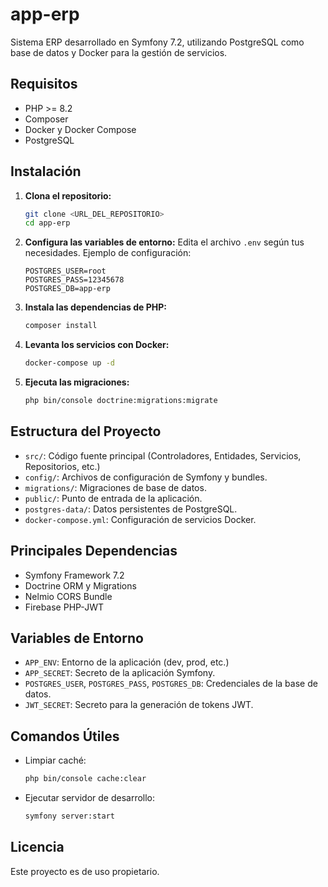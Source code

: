 # app-erp

Sistema ERP desarrollado en Symfony 7.2, utilizando PostgreSQL como base de datos y Docker para la gestión de servicios.

## Requisitos

- PHP >= 8.2
- Composer
- Docker y Docker Compose
- PostgreSQL

## Instalación

1. **Clona el repositorio:**
   ```sh
   git clone <URL_DEL_REPOSITORIO>
   cd app-erp
   ```

2. **Configura las variables de entorno:**
   Edita el archivo `.env` según tus necesidades. Ejemplo de configuración:
   ```
   POSTGRES_USER=root
   POSTGRES_PASS=12345678
   POSTGRES_DB=app-erp
   ```

3. **Instala las dependencias de PHP:**
   ```sh
   composer install
   ```

4. **Levanta los servicios con Docker:**
   ```sh
   docker-compose up -d
   ```

5. **Ejecuta las migraciones:**
   ```sh
   php bin/console doctrine:migrations:migrate
   ```

## Estructura del Proyecto

- `src/`: Código fuente principal (Controladores, Entidades, Servicios, Repositorios, etc.)
- `config/`: Archivos de configuración de Symfony y bundles.
- `migrations/`: Migraciones de base de datos.
- `public/`: Punto de entrada de la aplicación.
- `postgres-data/`: Datos persistentes de PostgreSQL.
- `docker-compose.yml`: Configuración de servicios Docker.

## Principales Dependencias

- Symfony Framework 7.2
- Doctrine ORM y Migrations
- Nelmio CORS Bundle
- Firebase PHP-JWT

## Variables de Entorno

- `APP_ENV`: Entorno de la aplicación (dev, prod, etc.)
- `APP_SECRET`: Secreto de la aplicación Symfony.
- `POSTGRES_USER`, `POSTGRES_PASS`, `POSTGRES_DB`: Credenciales de la base de datos.
- `JWT_SECRET`: Secreto para la generación de tokens JWT.

## Comandos Útiles

- Limpiar caché:
  ```sh
  php bin/console cache:clear
  ```
- Ejecutar servidor de desarrollo:
  ```sh
  symfony server:start
  ```

## Licencia

Este proyecto es de uso propietario.